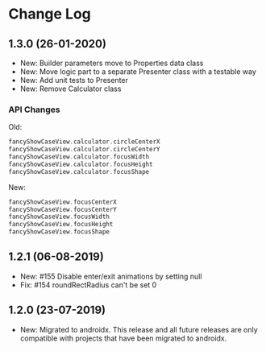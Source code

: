 Change Log
==========

1.3.0 (26-01-2020)
----------------------------
*   New: Builder parameters move to Properties data class
*   New: Move logic part to a separate Presenter class with a testable way
*   New: Add unit tests to Presenter
*   New: Remove Calculator class

### API Changes
Old:
```kotlin
fancyShowCaseView.calculator.circleCenterX
fancyShowCaseView.calculator.circleCenterY
fancyShowCaseView.calculator.focusWidth
fancyShowCaseView.calculator.focusHeight
fancyShowCaseView.calculator.focusShape
```

New:
```kotlin
fancyShowCaseView.focusCenterX
fancyShowCaseView.focusCenterY
fancyShowCaseView.focusWidth
fancyShowCaseView.focusHeight
fancyShowCaseView.focusShape
```

1.2.1 (06-08-2019)
----------------------------
*   New: #155 Disable enter/exit animations by setting null
*   Fix: #154 roundRectRadius can't be set 0

1.2.0 (23-07-2019)
----------------------------
*   New: Migrated to androidx. This release and all future releases are only compatible with projects that have been migrated to androidx.
